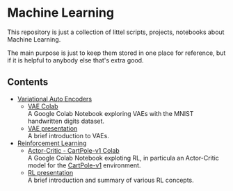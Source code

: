 # Machine Learning

This repository is just a collection of littel scripts, projects, notebooks about Machine Learning.

The main purpose is just to keep them stored in one place for reference, but if it is helpful to anybody else that's extra good.

## Contents

- [Variational Auto Encoders](VAE)
  - [VAE Colab](VAE/VAE.ipynb)  
    A Google Colab Notebook exploring VAEs with the MNIST handwritten digits dataset.
  - [VAE presentation](VAE/VAE.pdf)  
    A brief introduction to VAEs.
- [Reinforcement Learning](RL)
  - [Actor-Critic - CartPole-v1 Colab](RL/actor_critic_cartpole_v1.ipynb)  
    A Google Colab Notebook exploting RL, in particula an Actor-Critic model for the [CartPole-v1](https://gym.openai.com/envs/CartPole-v1/) environment.
  - [RL presentation](RL/RL.pdf)  
    A brief introduction and summary of various RL concepts.